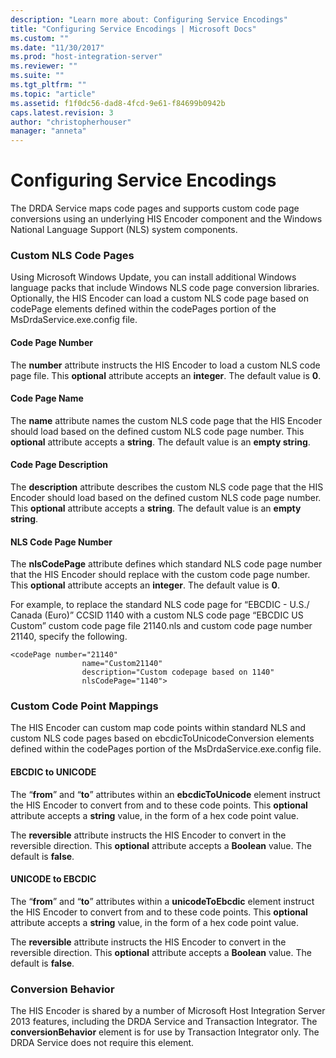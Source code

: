 ```yaml
---
description: "Learn more about: Configuring Service Encodings"
title: "Configuring Service Encodings | Microsoft Docs"
ms.custom: ""
ms.date: "11/30/2017"
ms.prod: "host-integration-server"
ms.reviewer: ""
ms.suite: ""
ms.tgt_pltfrm: ""
ms.topic: "article"
ms.assetid: f1f0dc56-dad8-4fcd-9e61-f84699b0942b
caps.latest.revision: 3
author: "christopherhouser"
manager: "anneta"
---
```

# Configuring Service Encodings
The DRDA Service maps code pages and supports custom code page conversions using an underlying HIS Encoder component and the Windows National Language Support (NLS) system components.  
  
### Custom NLS Code Pages  
 Using Microsoft Windows Update, you can install additional Windows language packs that include Windows NLS code page conversion libraries. Optionally, the HIS Encoder can load a custom NLS code page based on codePage elements defined within the codePages portion of the MsDrdaService.exe.config file.  
  
#### Code Page Number  
 The **number** attribute instructs the HIS Encoder to load a custom NLS code page file. This **optional** attribute accepts an **integer**. The default value is **0**.  
  
#### Code Page Name  
 The **name** attribute names the custom NLS code page that the HIS Encoder should load based on the defined custom NLS code page number. This **optional** attribute accepts a **string**. The default value is an **empty string**.  
  
#### Code Page Description  
 The **description** attribute describes the custom NLS code page that the HIS Encoder should load based on the defined custom NLS code page number. This **optional** attribute accepts a **string**. The default value is an **empty string**.  
  
#### NLS Code Page Number  
 The **nlsCodePage** attribute defines which standard NLS code page number that the HIS Encoder should replace with the custom code page number. This **optional** attribute accepts an **integer**. The default value is **0**.  
  
 For example, to replace the standard NLS code page for “EBCDIC - U.S./ Canada (Euro)” CCSID 1140 with a custom NLS code page “EBCDIC US Custom” custom code page file 21140.nls and custom code page number 21140, specify the following.  
  
```  
<codePage number="21140"   
                name="Custom21140"   
                description="Custom codepage based on 1140"   
                nlsCodePage="1140">  
```  
  
### Custom Code Point Mappings  
 The HIS Encoder can custom map code points within standard NLS and custom NLS code pages based on ebcdicToUnicodeConversion elements defined within the codePages portion of the MsDrdaService.exe.config file.  
  
#### EBCDIC to UNICODE  
 The “**from**” and “**to**” attributes within an **ebcdicToUnicode** element instruct the HIS Encoder to convert from and to these code points. This **optional** attribute accepts a **string** value, in the form of a hex code point value.  
  
 The **reversible** attribute instructs the HIS Encoder to convert in the reversible direction. This **optional** attribute accepts a **Boolean** value. The default is **false**.  
  
#### UNICODE to EBCDIC  
 The “**from**” and “**to**” attributes within a **unicodeToEbcdic** element instruct the HIS Encoder to convert from and to these code points. This **optional** attribute accepts a **string** value, in the form of a hex code point value.  
  
 The **reversible** attribute instructs the HIS Encoder to convert in the reversible direction. This **optional** attribute accepts a **Boolean** value. The default is **false**.  
  
### Conversion Behavior  
 The HIS Encoder is shared by a number of Microsoft Host Integration Server 2013 features, including the DRDA Service and Transaction Integrator. The **conversionBehavior** element is for use by Transaction Integrator only. The DRDA Service does not require this element.
